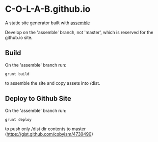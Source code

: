 C-O-L-A-B.github.io
===================

A static site generator built with [assemble](http://assemble.io)

Develop on the 'assemble' branch, not 'master', which is reserved for the github.io site.

## Build

On the 'assemble' branch run:

`grunt build`

to assemble the site and copy assets into /dist.

## Deploy to Github Site

On the 'assemble' branch run:

`grunt deploy`

to push only /dist dir contents to master (https://gist.github.com/cobyism/4730490)